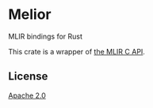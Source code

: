 # Melior

MLIR bindings for Rust

This crate is a wrapper of [the MLIR C API](https://mlir.llvm.org/docs/CAPI/).

## License

[Apache 2.0](LICENSE)
